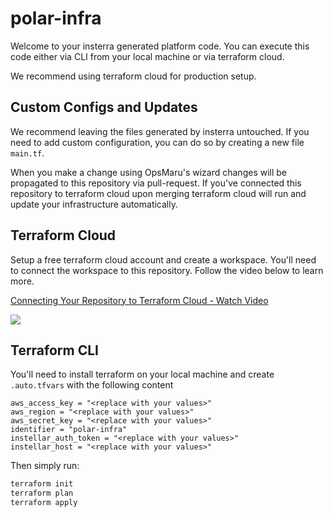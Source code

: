# polar-infra

Welcome to your insterra generated platform code. You can execute this code either via CLI from your local machine or via terraform cloud.

We recommend using terraform cloud for production setup.

## Custom Configs and Updates

We recommend leaving the files generated by insterra untouched. If you need to add custom configuration, you can do so by creating a new file `main.tf`.

When you make a change using OpsMaru's wizard changes will be propagated to this repository via pull-request. If you've connected this repository to terraform cloud upon merging terraform cloud will run and update your infrastructure automatically.

## Terraform Cloud

Setup a free terraform cloud account and create a workspace. You'll need to connect the workspace to this repository. Follow the video below to learn more.

<div>
  <a href="https://www.loom.com/share/079bdd740b65437f88b3331edbfb4b6f">
    <p>Connecting Your Repository to Terraform Cloud - Watch Video</p>
  </a>
  <a href="https://www.loom.com/share/079bdd740b65437f88b3331edbfb4b6f">
    <img style="max-width:300px;" src="https://cdn.loom.com/sessions/thumbnails/079bdd740b65437f88b3331edbfb4b6f-1705314779122-with-play.gif">
  </a>
</div>

## Terraform CLI

You'll need to install terraform on your local machine and create `.auto.tfvars` with the following content

```hcl
aws_access_key = "<replace with your values>"
aws_region = "<replace with your values>"
aws_secret_key = "<replace with your values>"
identifier = "polar-infra"
instellar_auth_token = "<replace with your values>"
instellar_host = "<replace with your values>"

```

Then simply run:

```bash
terraform init
terraform plan
terraform apply
```